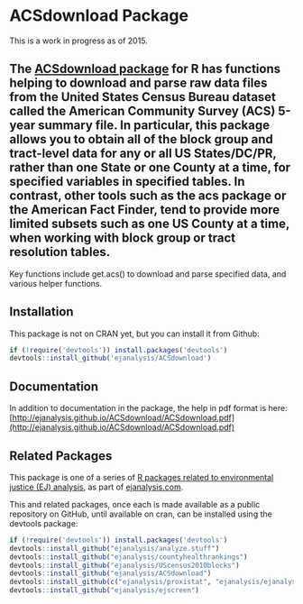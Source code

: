 # ACSdownload Package 

This is a work in progress as of 2015.

## The [ACSdownload package](http://ejanalysis.github.io/ACSdownload/) for R has functions helping to download and parse raw data files from the United States Census Bureau dataset called the American Community Survey (ACS) 5-year summary file. In particular, this package allows you to obtain all of the block group and tract-level data for any or all US States/DC/PR, rather than one State or one County at a time, for specified variables in specified tables. In contrast, other tools such as the acs package or the American Fact Finder, tend to provide more limited subsets such as one US County at a time, when working with block group or tract resolution tables.

Key functions include get.acs() to download and parse specified data, and various helper functions.

## Installation

This package is not on CRAN yet, but you can install it from Github:

```r
if (!require('devtools')) install.packages('devtools')
devtools::install_github('ejanalysis/ACSdownload')
```

## Documentation

In addition to documentation in the package, the help in pdf format is here:
[http://ejanalysis.github.io/ACSdownload/ACSdownload.pdf](http://ejanalysis.github.io/ACSdownload/ACSdownload.pdf)

## Related Packages

This package is one of a series of [R packages related to environmental justice (EJ) analysis](http://ejanalysis.github.io/), as part of [ejanalysis.com](http://www.ejanalysis.com).  

This and related packages, once each is made available as a public repository on GitHub, until available on cran, can be installed using the devtools package: 

```r
if (!require('devtools')) install.packages('devtools')
devtools::install_github("ejanalysis/analyze.stuff")  
devtools::install_github("ejanalysis/countyhealthrankings")  
devtools::install_github("ejanalysis/UScensus2010blocks")  
devtools::install_github("ejanalysis/ACSdownload")  
devtools::install_github(c("ejanalysis/proxistat", "ejanalysis/ejanalysis"))
devtools::install_github("ejanalysis/ejscreen")
```


